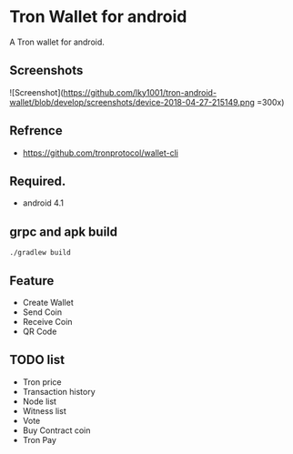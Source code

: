 # Tron Wallet for android

A Tron wallet for android.

## Screenshots
![Screenshot](https://github.com/lky1001/tron-android-wallet/blob/develop/screenshots/device-2018-04-27-215149.png =300x)

## Refrence
- https://github.com/tronprotocol/wallet-cli

## Required.
 - android 4.1
 
## grpc and apk build
```
./gradlew build
```

## Feature
- Create Wallet
- Send Coin
- Receive Coin
- QR Code

## TODO list
- Tron price
- Transaction history
- Node list
- Witness list
- Vote
- Buy Contract coin
- Tron Pay